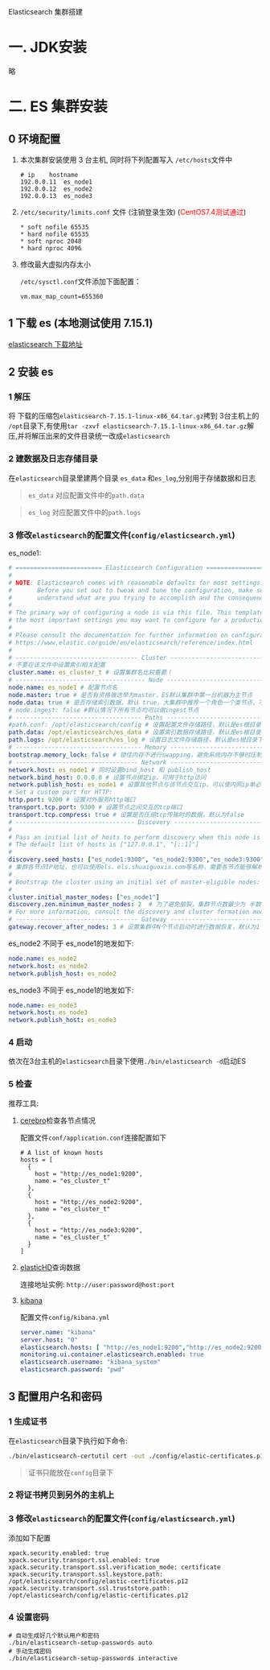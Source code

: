Elasticsearch 集群搭建

# 一. JDK安装

略

# 二. ES 集群安装

## 0 环境配置

1. 本次集群安装使用 3 台主机, 同时将下列配置写入 `/etc/hosts`文件中

    ```
    # ip	hostname
    192.0.0.11	es_node1
    192.0.0.12	es_node2
    192.0.0.13	es_node3
    ```

2. `/etc/security/limits.conf` 文件 (注销登录生效) (<font style="color:red">CentOS7.4测试通过</font>)

    ```
    * soft nofile 65535
    * hard nofile 65535
    * soft nproc 2048
    * hard nproc 4096
    ```

3. 修改最大虚拟内存太小

   `/etc/sysctl.conf`文件添加下面配置：

   ```
   vm.max_map_count=655360
   ```

## 1 下载 es (本地测试使用 7.15.1)

[elasticsearch 下载地址](https://www.elastic.co/cn/downloads/elasticsearch)

## 2 安装 es

### 1 解压 

将 下载的压缩包`elasticsearch-7.15.1-linux-x86_64.tar.gz`拷到 3台主机上的 `/opt`目录下,有使用`tar -zxvf elasticsearch-7.15.1-linux-x86_64.tar.gz`解压,并将解压出来的文件目录统一改成`elasticsearch`

### 2 建数据及日志存储目录

在`elasticsearch`目录里建两个目录 `es_data` 和`es_log`,分别用于存储数据和日志

> `es_data` 对应配置文件中的`path.data`

> `es_log` 对应配置文件中的`path.logs`

### 3 修改`elasticsearch`的配置文件(`config/elasticsearch.yml`)

es_node1: 

```yml
# ======================== Elasticsearch Configuration =========================
#
# NOTE: Elasticsearch comes with reasonable defaults for most settings.
#       Before you set out to tweak and tune the configuration, make sure you
#       understand what are you trying to accomplish and the consequences.
#
# The primary way of configuring a node is via this file. This template lists
# the most important settings you may want to configure for a production cluster.
#
# Please consult the documentation for further information on configuration options:
# https://www.elastic.co/guide/en/elasticsearch/reference/index.html
#
# ---------------------------------- Cluster -----------------------------------
# 不要在该文件中设置索引相关配置
cluster.name: es_cluster_t # 设置集群名比较重要！
# ------------------------------------ Node ------------------------------------
node.name: es_node1 # 配置节点名
node.master: true # 是否有资格被选举为master，ES默认集群中第一台机器为主节点
node.data: true # 是否存储索引数据，默认 true，大集群中推荐一个角色一个类节点，不要身兼多职
# node.ingest: false #默认情况下所有节点均可以做ingest节点
# ----------------------------------- Paths ------------------------------------
#path.conf: /opt/elasticsearch/config # 设置配置文件存储路径，默认是es根目录下的config目录
path.data: /opt/elasticsearch/es_data # 设置索引数据存储路径，默认是es根目录下的data目录
path.logs: /opt/elasticsearch/es_log # 设置日志文件存储路径，默认是es根目录下的log目录
# ----------------------------------- Memory -----------------------------------
bootstrap.memory_lock: false # 锁住内存不进行swapping，避免系统内存不够时压制JVM虚拟内存
# ---------------------------------- Network -----------------------------------
network.host: es_node1 # 同时设置bind_host 和 publish_host
network.bind_host: 0.0.0.0 # 设置节点绑定ip，可用于http访问
network.publish_host: es_node1 # 设置其他节点与该节点交互ip，可以使内网ip单必须是真实ip
# Set a custom port for HTTP:
http.port: 9200 # 设置对外服务http端口
transport.tcp.port: 9300 # 设置节点之间交互的tcp端口
transport.tcp.compress: true # 设置是否压缩tcp传输时的数据，默认为false
# --------------------------------- Discovery ----------------------------------
#
# Pass an initial list of hosts to perform discovery when this node is started:
# The default list of hosts is ["127.0.0.1", "[::1]"]
#
discovery.seed_hosts: ["es_node1:9300", "es_node2:9300","es_node3:9300"]
# 集群各节点IP地址，也可以使用els、els.shuaiguoxia.com等名称，需要各节点能够解析
#
# Bootstrap the cluster using an initial set of master-eligible nodes:
#
cluster.initial_master_nodes: ["es_node1"]
discovery.zen.minimum_master_nodes: 2  # 为了避免脑裂，集群节点数最少为 半数+1
# For more information, consult the discovery and cluster formation module documentation.
# ---------------------------------- Gateway -----------------------------------
gateway.recover_after_nodes: 3 # 设置集群中N个节点启动时进行数据恢复，默认为1
```

es_node2 不同于 es_node1的地发如下:

```yml
node.name: es_node2
network.host: es_node2
network.publish_host: es_node2
```

es_node3 不同于 es_node1的地发如下:

```yml
node.name: es_node3
network.host: es_node3
network.publish_host: es_node3
```

### 4 启动

依次在3台主机的`elasticsearch`目录下使用`./bin/elasticsearch -d`启动ES

### 5 检查

推荐工具:

1. [cerebro](https://github.com/lmenezes/cerebro)检查各节点情况

   配置文件`conf/application.conf`连接配置如下

   ```
   # A list of known hosts
   hosts = [
     {
       host = "http://es_node1:9200",
       name = "es_cluster_t"
     },
     {
       host = "http://es_node2:9200",
       name = "es_cluster_t"
     },
     {
       host = "http://es_node3:9200",
       name = "es_cluster_t"
     }
   ]
   ```

2. [elasticHD](https://github.com/qax-os/ElasticHD)查询数据

   连接地址实例: `http://user:password@host:port`
   
3. [kibana](https://www.elastic.co/cn/downloads/kibana)

   配置文件`config/kibana.yml`

   ```yml
   server.name: "kibana"
   server.host: "0"
   elasticsearch.hosts: [ "http://es_node1:9200","http://es_node2:9200","http://es_node3:9200"]
   monitoring.ui.container.elasticsearch.enabled: true
   elasticsearch.username: "kibana_system"
   elasticsearch.password: "pwd"
   ```

## 3 配置用户名和密码

### 1 生成证书

在`elasticsearch`目录下执行如下命令:

```bash
./bin/elasticsearch-certutil cert -out ./config/elastic-certificates.p12 -pass ""
```

>  证书只能放在`config`目录下

### 2 将证书拷贝到另外的主机上

### 3 修改`elasticsearch`的配置文件(`config/elasticsearch.yml`)

添加如下配置

```
xpack.security.enabled: true
xpack.security.transport.ssl.enabled: true
xpack.security.transport.ssl.verification_mode: certificate
xpack.security.transport.ssl.keystore.path: /opt/elasticsearch/config/elastic-certificates.p12
xpack.security.transport.ssl.truststore.path: /opt/elasticsearch/config/elastic-certificates.p12
```

### 4 设置密码

```
# 自动生成好几个默认用户和密码
./bin/elasticsearch-setup-passwords auto
# 手动生成密码
./bin/elasticsearch-setup-passwords interactive 
```







